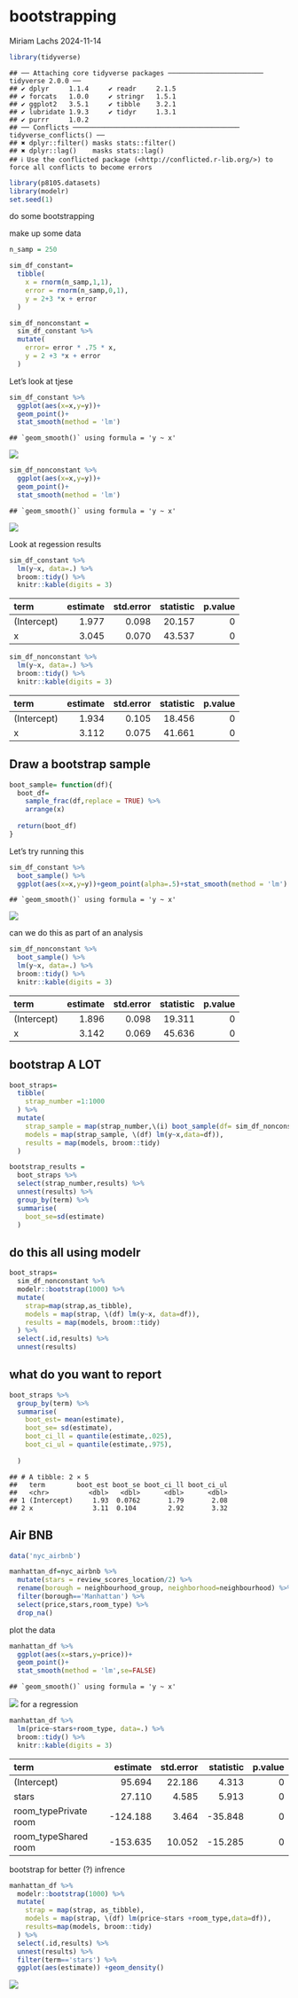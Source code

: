 bootstrapping
================
Miriam Lachs
2024-11-14

``` r
library(tidyverse)
```

    ## ── Attaching core tidyverse packages ──────────────────────── tidyverse 2.0.0 ──
    ## ✔ dplyr     1.1.4     ✔ readr     2.1.5
    ## ✔ forcats   1.0.0     ✔ stringr   1.5.1
    ## ✔ ggplot2   3.5.1     ✔ tibble    3.2.1
    ## ✔ lubridate 1.9.3     ✔ tidyr     1.3.1
    ## ✔ purrr     1.0.2     
    ## ── Conflicts ────────────────────────────────────────── tidyverse_conflicts() ──
    ## ✖ dplyr::filter() masks stats::filter()
    ## ✖ dplyr::lag()    masks stats::lag()
    ## ℹ Use the conflicted package (<http://conflicted.r-lib.org/>) to force all conflicts to become errors

``` r
library(p8105.datasets)
library(modelr)
set.seed(1)
```

do some bootstrapping

make up some data

``` r
n_samp = 250

sim_df_constant= 
  tibble(
    x = rnorm(n_samp,1,1),
    error = rnorm(n_samp,0,1),
    y = 2+3 *x + error
  )

sim_df_nonconstant =
  sim_df_constant %>% 
  mutate(
    error= error * .75 * x,
    y = 2 +3 *x + error
  )
```

Let’s look at tjese

``` r
sim_df_constant %>% 
  ggplot(aes(x=x,y=y))+ 
  geom_point()+
  stat_smooth(method = 'lm')
```

    ## `geom_smooth()` using formula = 'y ~ x'

![](bootstrapping_files/figure-gfm/unnamed-chunk-3-1.png)<!-- -->

``` r
sim_df_nonconstant %>% 
  ggplot(aes(x=x,y=y))+ 
  geom_point()+
  stat_smooth(method = 'lm')
```

    ## `geom_smooth()` using formula = 'y ~ x'

![](bootstrapping_files/figure-gfm/unnamed-chunk-3-2.png)<!-- -->

Look at regession results

``` r
sim_df_constant %>% 
  lm(y~x, data=.) %>% 
  broom::tidy() %>% 
  knitr::kable(digits = 3)
```

| term        | estimate | std.error | statistic | p.value |
|:------------|---------:|----------:|----------:|--------:|
| (Intercept) |    1.977 |     0.098 |    20.157 |       0 |
| x           |    3.045 |     0.070 |    43.537 |       0 |

``` r
sim_df_nonconstant %>% 
  lm(y~x, data=.) %>% 
  broom::tidy() %>% 
  knitr::kable(digits = 3)
```

| term        | estimate | std.error | statistic | p.value |
|:------------|---------:|----------:|----------:|--------:|
| (Intercept) |    1.934 |     0.105 |    18.456 |       0 |
| x           |    3.112 |     0.075 |    41.661 |       0 |

## Draw a bootstrap sample

``` r
boot_sample= function(df){
  boot_df=
    sample_frac(df,replace = TRUE) %>% 
    arrange(x)
  
  return(boot_df)
}
```

Let’s try running this

``` r
sim_df_constant %>% 
  boot_sample() %>% 
  ggplot(aes(x=x,y=y))+geom_point(alpha=.5)+stat_smooth(method = 'lm')
```

    ## `geom_smooth()` using formula = 'y ~ x'

![](bootstrapping_files/figure-gfm/unnamed-chunk-6-1.png)<!-- -->

can we do this as part of an analysis

``` r
sim_df_nonconstant %>% 
  boot_sample() %>% 
  lm(y~x, data=.) %>% 
  broom::tidy() %>% 
  knitr::kable(digits = 3)
```

| term        | estimate | std.error | statistic | p.value |
|:------------|---------:|----------:|----------:|--------:|
| (Intercept) |    1.896 |     0.098 |    19.311 |       0 |
| x           |    3.142 |     0.069 |    45.636 |       0 |

## bootstrap A LOT

``` r
boot_straps=
  tibble(
    strap_number =1:1000
  ) %>% 
  mutate(
    strap_sample = map(strap_number,\(i) boot_sample(df= sim_df_nonconstant)),
    models = map(strap_sample, \(df) lm(y~x,data=df)),
    results = map(models, broom::tidy)
  )

bootstrap_results =
  boot_straps %>% 
  select(strap_number,results) %>% 
  unnest(results) %>% 
  group_by(term) %>% 
  summarise(
    boot_se=sd(estimate)
  )
```

## do this all using modelr

``` r
boot_straps=
  sim_df_nonconstant %>% 
  modelr::bootstrap(1000) %>% 
  mutate(
    strap=map(strap,as_tibble),
    models = map(strap, \(df) lm(y~x, data=df)),
    results = map(models, broom::tidy)
  ) %>% 
  select(.id,results) %>% 
  unnest(results)
```

## what do you want to report

``` r
boot_straps %>% 
  group_by(term) %>% 
  summarise(
    boot_est= mean(estimate),
    boot_se= sd(estimate),
    boot_ci_ll = quantile(estimate,.025),
    boot_ci_ul = quantile(estimate,.975),
    
  )
```

    ## # A tibble: 2 × 5
    ##   term        boot_est boot_se boot_ci_ll boot_ci_ul
    ##   <chr>          <dbl>   <dbl>      <dbl>      <dbl>
    ## 1 (Intercept)     1.93  0.0762       1.79       2.08
    ## 2 x               3.11  0.104        2.92       3.32

## Air BNB

``` r
data('nyc_airbnb')

manhattan_df=nyc_airbnb %>% 
  mutate(stars = review_scores_location/2) %>% 
  rename(borough = neighbourhood_group, neighborhood=neighbourhood) %>% 
  filter(borough=='Manhattan') %>% 
  select(price,stars,room_type) %>% 
  drop_na()
```

plot the data

``` r
manhattan_df %>% 
  ggplot(aes(x=stars,y=price))+
  geom_point()+
  stat_smooth(method = 'lm',se=FALSE)
```

    ## `geom_smooth()` using formula = 'y ~ x'

![](bootstrapping_files/figure-gfm/unnamed-chunk-12-1.png)<!-- --> for a
regression

``` r
manhattan_df %>% 
  lm(price~stars+room_type, data=.) %>% 
  broom::tidy() %>% 
  knitr::kable(digits = 3)
```

| term                  | estimate | std.error | statistic | p.value |
|:----------------------|---------:|----------:|----------:|--------:|
| (Intercept)           |   95.694 |    22.186 |     4.313 |       0 |
| stars                 |   27.110 |     4.585 |     5.913 |       0 |
| room_typePrivate room | -124.188 |     3.464 |   -35.848 |       0 |
| room_typeShared room  | -153.635 |    10.052 |   -15.285 |       0 |

bootstrap for better (?) infrence

``` r
manhattan_df %>% 
  modelr::bootstrap(1000) %>% 
  mutate(
    strap = map(strap, as_tibble),
    models = map(strap, \(df) lm(price~stars +room_type,data=df)),
    results=map(models, broom::tidy)
  ) %>% 
  select(.id,results) %>% 
  unnest(results) %>% 
  filter(term=='stars') %>% 
  ggplot(aes(estimate)) +geom_density()
```

![](bootstrapping_files/figure-gfm/unnamed-chunk-14-1.png)<!-- -->

